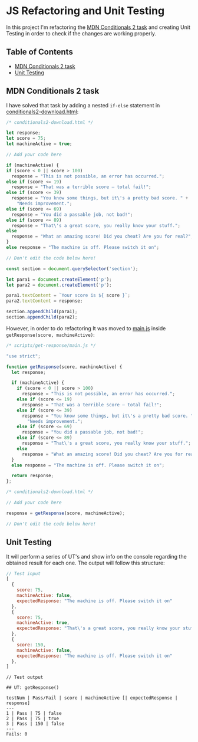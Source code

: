 # JS Refactoring and Unit Testing

In this project I'm refactoring the [MDN Conditionals
2 task](https://developer.mozilla.org/en-US/docs/Learn/JavaScript/First_steps/Test_your_skills:_Math#math_2)
and creating Unit Testing in order to check if the changes are working
properly.

## Table of Contents

- [MDN Conditionals 2 task](#mdn-conditionals-2-task)
- [Unit Testing](#unit-testing)

## MDN Conditionals 2 task

I have solved that task by adding a nested `if-else` statement in
[conditionals2-download.html](conditionals2-download.html):

```js
/* conditionals2-download.html */

let response;
let score = 75;
let machineActive = true;

// Add your code here

if (machineActive) {
if (score < 0 || score > 100) 
  response = "This is not possible, an error has occurred.";
else if (score <= 19) 
  response = "That was a terrible score — total fail!";
else if (score <= 39) 
  response = "You know some things, but it\'s a pretty bad score. " +
    "Needs improvement.";
else if (score <= 69) 
  response = "You did a passable job, not bad!";
else if (score <= 89) 
  response = "That\'s a great score, you really know your stuff.";
else 
  response = "What an amazing score! Did you cheat? Are you for real?";
}
else response = "The machine is off. Please switch it on";

// Don't edit the code below here!

const section = document.querySelector('section');

let para1 = document.createElement('p');
let para2 = document.createElement('p');

para1.textContent = `Your score is ${ score }`;
para2.textContent = response;

section.appendChild(para1);
section.appendChild(para2);
```

However, in order to do refactoring It was moved to
[main.js](scripts/get-response/main.js) inside `getResponse(score,
machineActive)`:

```js
/* scripts/get-response/main.js */

"use strict";

function getResponse(score, machineActive) {
  let response;

  if (machineActive) {
    if (score < 0 || score > 100) 
      response = "This is not possible, an error has occurred.";
    else if (score <= 19) 
      response = "That was a terrible score — total fail!";
    else if (score <= 39) 
      response = "You know some things, but it\'s a pretty bad score. " +
        "Needs improvement.";
    else if (score <= 69) 
      response = "You did a passable job, not bad!";
    else if (score <= 89) 
      response = "That\'s a great score, you really know your stuff.";
    else 
      response = "What an amazing score! Did you cheat? Are you for real?";
  }
  else response = "The machine is off. Please switch it on";

  return response;
};
```

```js
/* conditionals2-download.html */

// Add your code here

response = getResponse(score, machineActive);

// Don't edit the code below here!
```

## Unit Testing

It will perform a series of UT's and show info on the console regarding the
obtained result for each one. The output will follow this structure:

```js
// Test input
[
  {
    score: 75,
    machineActive: false,
    expectedResponse: "The machine is off. Please switch it on"
  },
  {
    score: 75,
    machineActive: true,
    expectedResponse: "That\'s a great score, you really know your stuff."
  },
  {
    score: 150,
    machineActive: false,
    expectedResponse: "The machine is off. Please switch it on"
  },
]
```

```text
// Test output

## UT: getResponse()

testNum | Pass/Fail | score | machineActive [| expectedResponse | response]
---
1 | Pass | 75 | false
2 | Pass | 75 | true
3 | Pass | 150 | false
---
Fails: 0
```
